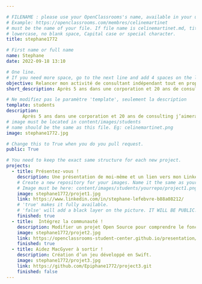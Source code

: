 ```yaml
---

# FILENAME : please use your OpenClassrooms's name, available in your url.
# Example: https://openclassrooms.com/membres/celinemartinet
# must be the name of your file. If file name is celinemartinet.md, title is celinemartinet.
# lowercase, no blank space, Capital case or special character.
title: stephane1772

# First name or full name
name: Stephane
date: 2022-09-18 13:10

# One line.
# If you need more space, go to the next line and add 4 spaces on the left, as in 'description'.
objective: Relancer mon activité de consultant indépendant tout en proposant du développement d’applications IOS.
short_description: Après 5 ans dans une corporation et 20 ans de consulting j’aimerais faire du développement d’applications IOS. Je commencerai par développer une application à laquelle je pense depuis 15 ans et que personne n’a encore développé.

# Ne modifiez pas le paramètre 'template', seulement la description
template: students
description:
      Après 5 ans dans une corporation et 20 ans de consulting j’aimerais faire du développement d’applications IOS. Je commencerai par développer une application à laquelle je pense depuis 15 ans et que personne n’a encore développé.
# image must be located in content/images/students
# name should be the same as this file. Eg: celinemartinet.png
image: stephane1772.jpg

# Change this to True when you do you pull request.
public: True

# You need to keep the exact same structure for each new project.
projects:
  - title: Présentez-vous !
    description: Une présentation de moi-même et un lien vers mon LinkedIn.
    # Create a new repository for your images. Name it the same as your nickname and profile picture.
    # Image must be here: content/images/students/yourrepo/project1.png
    image: stephane1772/projet1.jpg
    link: https://www.linkedin.com/in/stephane-lefebvre-b88a08212/
    # 'true' makes it fully available.
    # 'false' will add a black layer on the picture. IT WILL BE PUBLIC!
    finished: true
  - title:  Intégrez la communauté !
    description: Modifier un projet Open Source pour comprendre le fonctionnement de Git
    image: stephane1772/projet2.jpg
    link: https://openclassrooms-student-center.github.io/presentation/students/stephane1772.html
    finished: true
  - title: Aidez MacGyver à sortir !
    description: Création d’un jeu développé en Swift.
    image: stephane1772/projet3.jpg
    link: https://github.com/Epiphane1772/project3.git
    finished: false
---
```

  
